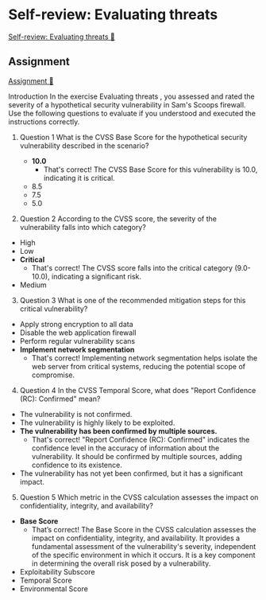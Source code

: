 # Self-review: Evaluating threats

[Self-review: Evaluating threats 🔗](https://www.coursera.org/learn/advanced-cybersecurity-concepts-and-capstone-project/assignment-submission/KLgEK/self-review-evaluating-threats)

## Assignment

[Assignment 🔗](https://www.coursera.org/learn/advanced-cybersecurity-concepts-and-capstone-project/assignment-submission/KLgEK/self-review-evaluating-threats/attempt)

Introduction
In the exercise
Evaluating threats
, you assessed and rated the severity of a hypothetical security vulnerability in Sam's Scoops firewall. Use the following questions to evaluate if you understood and executed the instructions correctly.

1.  Question 1
    What is the CVSS Base Score for the hypothetical security vulnerability described in the scenario?

    - **10.0**
      - That's correct! The CVSS Base Score for this vulnerability is 10.0, indicating it is critical.
    - 8.5
    - 7.5
    - 5.0

2.  Question 2
    According to the CVSS score, the severity of the vulnerability falls into which category?

- High
- Low
- **Critical**
  - That's correct! The CVSS score falls into the critical category (9.0-10.0), indicating a significant risk.
- Medium

3. Question 3
   What is one of the recommended mitigation steps for this critical vulnerability?

- Apply strong encryption to all data
- Disable the web application firewall
- Perform regular vulnerability scans
- **Implement network segmentation**
  - That's correct! Implementing network segmentation helps isolate the web server from critical systems, reducing the potential scope of compromise.

4. Question 4
   In the CVSS Temporal Score, what does "Report Confidence (RC): Confirmed" mean?

- The vulnerability is not confirmed.
- The vulnerability is highly likely to be exploited.
- **The vulnerability has been confirmed by multiple sources.**
  - That's correct! "Report Confidence (RC): Confirmed" indicates the confidence level in the accuracy of information about the vulnerability. It should be confirmed by multiple sources, adding confidence to its existence.
- The vulnerability has not yet been confirmed, but it has a significant impact.

5. Question 5
   Which metric in the CVSS calculation assesses the impact on confidentiality, integrity, and availability?

- **Base Score**
  - That’s correct! The Base Score in the CVSS calculation assesses the impact on confidentiality, integrity, and availability. It provides a fundamental assessment of the vulnerability's severity, independent of the specific environment in which it occurs. It is a key component in determining the overall risk posed by a vulnerability.
- Exploitability Subscore
- Temporal Score
- Environmental Score

